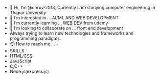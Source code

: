 - 👋 Hi, I’m @dhruv-2013, Currently I am studying computer engineering in Thapar University
- 👀 I’m interested in ... AI/ML AND WEB DEVELOPMENT
- 🌱 I’m currently learning ... WEB DEV from udemy
- 💞️ I’m looking to collaborate on ... front end development
- Always trying to learn new technologies and frameworks and programming paradigms.
- 📫 How to reach me ...
-<!--- I have completed learning node js and now I am working on learning mongoDB but as you can see i just begin web developing and now i am working on some projects based on my learning --->
- SKILLS
- HTML/CSS
- JavaScript
- C,C++
- Node.js(express.js)




